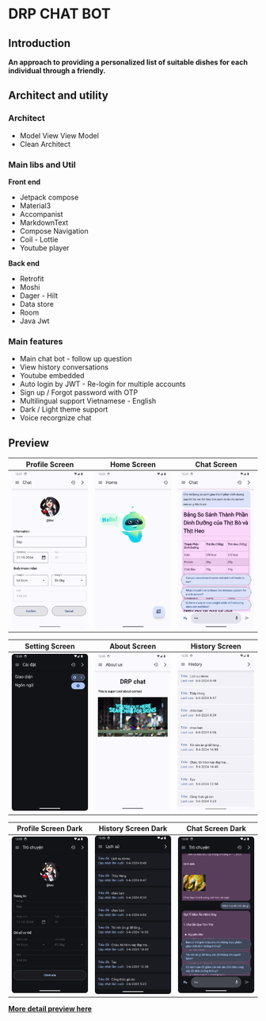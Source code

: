 # DRP CHAT BOT 

## Introduction
**An approach to providing a personalized list of suitable dishes for each individual through a friendly.**

## Architect and utility
### Architect
- Model View View Model
- Clean Architect

### Main libs and Util
**Front end**
- Jetpack compose
- Material3
- Accompanist
- MarkdownText
- Compose Navigation
- Coil - Lottie
- Youtube player

**Back end** 
- Retrofit
- Moshi 
- Dager - Hilt
- Data store
- Room
- Java Jwt

### Main features
- Main chat bot - follow up question
- View history conversations
- Youtube embedded
- Auto login by JWT - Re-login for multiple accounts 
- Sign up / Forgot password with OTP 
- Multilingual support Vietnamese - English
- Dark / Light theme support
- Voice recorgnize chat

## Preview 
|            Profile Screen            |                Home Screen                |                Chat Screen                |
| :----------------------------------: | :---------------------------------------: | :---------------------------------------: |
|   ![](showcase/Profile.png)          |      ![](showcase/HomeScreen.png)         |      ![](showcase/chatAndFollow.png)      |

|              Setting Screen          |                About Screen               |                History Screen             |
| :----------------------------------: | :---------------------------------------: | :---------------------------------------: |
|   ![](showcase/Setting.png)          |       ![](showcase/About.png)             |            ![](showcase/History.png)      |


|         Profile Screen Dark          |             History Screen Dark           |             Chat Screen Dark              |
| :----------------------------------: | :---------------------------------------: | :---------------------------------------: |
|     ![](showcase/Profile_dark.png)   |       ![](showcase/History_dark.png)      |        ![](showcase/ChatDark.png)       |
    

**[More detail preview here](https://github.com/JohnHooin/DRP-android-chat-bot/tree/main/showcase)**

